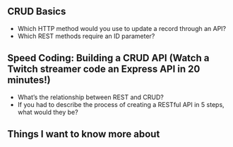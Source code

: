 ## CRUD Basics

- Which HTTP method would you use to update a record through an API?
- Which REST methods require an ID parameter?

## Speed Coding: Building a CRUD API (Watch a Twitch streamer code an Express API in 20 minutes!)

- What’s the relationship between REST and CRUD?
- If you had to describe the process of creating a RESTful API in 5 steps, what would they be?

## Things I want to know more about
